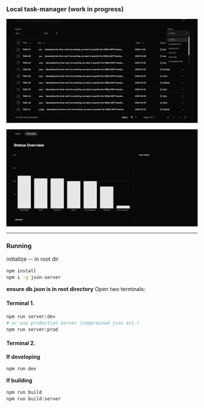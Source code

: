
### Local task-manager (work in progress)
<!-- image -->
![task-manager](./screenshots/sctssk1.jpg)

<!-- image2 -->
![task-manager](./screenshots/sctssk2.jpg)

---

### Running

initialize -- in root dir
```bash
npm install
npm i -g json-server
```

**ensure db.json is in root directory**
Open two terminals:

#### Terminal 1.
```bash
npm run server:dev
# or use production server (compressed json ect.)
npm run server:prod
```

#### Terminal 2.
**If developing**
```bash
npm run dev
```

**If building**
```bash
npm run build
npm run build:server
```
